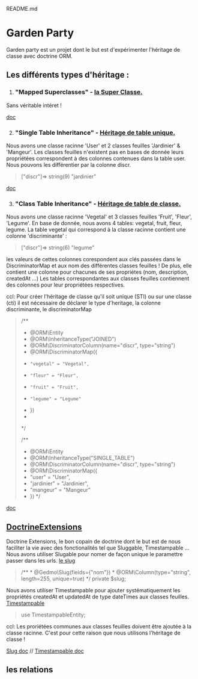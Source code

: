 README.md

# Garden Party
Garden party est un projet dont le but est d'expérimenter l'héritage de classe avec doctrine ORM.

## Les différents types d'héritage :
1. ### "Mapped Superclasses" - [la Super Classe.](https://github.com/VirginieGodfrin/Garden-party/blob/master/src/Model/MappedSuperclassBase.php)

Sans véritable intéret !

[doc](https://www.doctrine-project.org/projects/doctrine-orm/en/2.6/reference/inheritance-mapping.html#mapped-superclasses)

2. ### "Single Table Inheritance" - [Héritage de table unique.](https://github.com/VirginieGodfrin/Garden-party/commit/96be21f8cec3c699b1a4715aa4df39494565e533)

Nous avons une classe racinne 'User' et 2 classes feuilles 'Jardinier' & 'Mangeur'. Les classes feuilles n'existent pas en bases de donnée leurs propriétées correspondent à des colonnes contenues dans la table user. Nous pouvons les différentier par la colonne discr.
>["discr"]=>
    string(9) "jardinier"

[doc](https://www.doctrine-project.org/projects/doctrine-orm/en/2.6/reference/inheritance-mapping.html#single-table-inheritance)

3. ### "Class Table Inheritance" - [Héritage de table de classe.](https://github.com/VirginieGodfrin/Garden-party/commit/c0e2faec9a6f5bec0483ddcc15351b3254ee03c7)

Nous avons une classe racinne 'Vegetal' et 3 classes feuilles 'Fruit', 'Fleur', 'Legume'.
En base de donnée, nous avons 4 tables: vegetal, fruit, fleur, legume.
La table vegetal qui correspond à la classe racinne contient une colonne 'discriminante' :
>["discr"]=>
       string(6) "legume"

les valeurs de cettes colonnes corespondent aux clés passées dans le DiscriminatorMap et aux nom des différentes classes feuilles ! De plus, elle contient une colonne pour chacunes de ses propriétes (nom, description, createdAt ...)
Les tables correspondantes aux classes feuilles contiennent des colonnes pour leur propriétées respectives.

ccl: Pour créer l'héritage de classe qu'il soit unique (STI) ou sur une classe (cti) il est nécessaire de déclarer le type d'heritage, la colonne discriminante, le discriminatorMap
>/**
> * @ORM\Entity
> * @ORM\InheritanceType("JOINED")
> * @ORM\DiscriminatorColumn(name="discr", type="string")
> * @ORM\DiscriminatorMap({
> *     "vegetal" = "Vegetal",
> *     "fleur" = "Fleur", 
> *     "fruit" = "Fruit",
> *     "legume" = "Legume"
> * })
> * 
> */
> 
> /**
> * @ORM\Entity
> * @ORM\InheritanceType("SINGLE_TABLE")
> * @ORM\DiscriminatorColumn(name="discr", type="string")
> * @ORM\DiscriminatorMap({
> *  "user" = "User",
> *  "jardinier" = "Jardinier",
> *  "mangeur" = "Mangeur"
> *  })
> */

[doc](https://www.doctrine-project.org/projects/doctrine-orm/en/2.6/reference/inheritance-mapping.html#class-table-inheritance)

## [DoctrineExtensions](https://symfony.com/doc/current/doctrine/common_extensions.html)
Doctrine Extensions, le bon copain de doctrine dont le but est de nous faciliter la vie avec des fonctionalités tel que Sluggable, Timestampable ...
Nous avons utiliser Slugable pour nomer de façon unique le paramettre passer dans les urls. [le slug](https://github.com/VirginieGodfrin/Garden-party/commit/211b17a80861f6d9709f1c61c4fbeb4756cdf87a)
>/**
     * @Gedmo\Slug(fields={"nom"})
     * @ORM\Column(type="string", length=255, unique=true)
     */
    private $slug;

Nous avons utiliser Timestampable pour ajouter systématiquement les propriétés createdAt et updatedAt de type dateTimes aux classes feuilles. [Timestampable](https://github.com/VirginieGodfrin/Garden-party/commit/e75afe45586b937a1377a6934c207c7bd34b97d7)
>use TimestampableEntity;

ccl: Les proriétées communes aux classes feuilles doivent être ajoutée à la classe racinne. C'est pour cette raison que nous utilisons l'héritage de classe !

[Slug doc](https://github.com/Atlantic18/DoctrineExtensions/blob/v2.4.x/doc/sluggable.md) // [Timestampable doc](https://github.com/Atlantic18/DoctrineExtensions/blob/v2.4.x/doc/timestampable.md)

##  les relations





